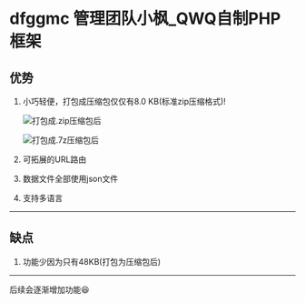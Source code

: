 # dfggmc 管理团队小枫_QWQ自制PHP框架

## 优势
1. 小巧轻便，打包成压缩包仅仅有8.0 KB(标准zip压缩格式)!
   
   ![打包成.zip压缩包后](https://img.xcccx.top/imgs/2023/10/d93bf186d9d7ed99.png)
   
   ![打包成.7z压缩包后](https://img.xcccx.top/imgs/2023/10/548b316668fab1cd.png)
   
3. 可拓展的URL路由
4. 数据文件全部使用json文件
5. 支持多语言

***

## 缺点
1. 功能少因为只有48KB(打包为压缩包后)

***

后续会逐渐增加功能😆
